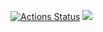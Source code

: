 [![Actions Status](https://github.com/VladDB/java-project-lvl5/workflows/hexlet-check/badge.svg)](https://github.com/VladDB/java-project-lvl5/actions)
<a href="https://codeclimate.com/github/VladDB/java-project-lvl5/maintainability"><img src="https://api.codeclimate.com/v1/badges/fd1522b9f71713845327/maintainability" /></a>